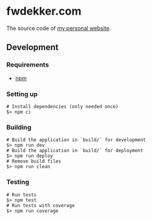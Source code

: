 # fwdekker.com
The source code of [my personal website](https://fwdekker.com/).

## Development
### Requirements
* [npm](https://www.npmjs.com/)

### Setting up
```shell script
# Install dependencies (only needed once)
$> npm ci
```

### Building
```shell script
# Build the application in `build/` for development
$> npm run dev
# Build the application in `build/` for deployment
$> npm run deploy
# Remove build files
$> npm run clean
```

### Testing
```shell script
# Run tests
$> npm test
# Run tests with coverage
$> npm run coverage
```
